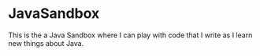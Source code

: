 # JavaSandbox

This is the a Java Sandbox where I can play with code that I write as I learn new things about Java.